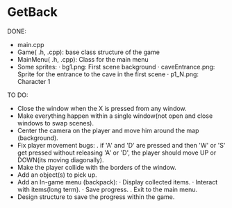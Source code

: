 # GetBack

 DONE:
   - main.cpp 
   - Game( .h, .cpp): base class structure of the game
   - MainMenu( .h, .cpp): Class for the main menu
   - Some sprites:
        · bg1.png: First scene background
        · caveEntrance.png: Sprite for the entrance to the cave in the first scene
        · p1_N.png: Character 1
        
 TO DO:
   - Close the window when the X is pressed from any window.
   - Make everything happen within a single window(not open and close windows to swap scenes).
   - Center the camera on the player and move him around the map (background).
   - Fix player movement bugs:
        . if 'A' and 'D' are pressed and then 'W' or 'S' get pressed without
        releasing 'A' or 'D', the player should move UP or DOWN(its moving diagonally).
   - Make the player collide with the borders of the window.
   - Add an object(s) to pick up.
   - Add an In-game menu (backpack):
        · Display collected items.
        · Interact with items(long term).
        · Save progress.
        . Exit to the main menu.
   - Design structure to save the progress within the game.
        
   
